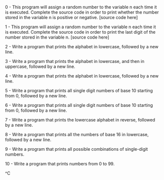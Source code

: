 0 - This program will assign a random number to the variable n each time it is executed. Complete the source code in order to print whether the number stored in the variable n is positive or negative. [source code here]



1 - This program will assign a random number to the variable n each time it is executed. Complete the source code in order to print the last digit of the number stored in the variable n. [source code here]



2 - Write a program that prints the alphabet in lowercase, followed by a new line.



3 - Write a program that prints the alphabet in lowercase, and then in uppercase, followed by a new line.



4 - Write a program that prints the alphabet in lowercase, followed by a new line.



5 - Write a program that prints all single digit numbers of base 10 starting from 0, followed by a new line.



6 - Write a program that prints all single digit numbers of base 10 starting from 0, followed by a new line.





7 - Write a program that prints the lowercase alphabet in reverse, followed by a new line.



8 - Write a program that prints all the numbers of base 16 in lowercase, followed by a new line.



9 - Write a program that prints all possible combinations of single-digit numbers.



10 - Write a program that prints numbers from 0 to 99.

^C
